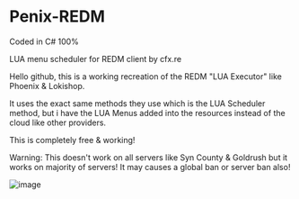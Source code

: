 # Penix-REDM

Coded in C# 100%

LUA menu scheduler for REDM client by cfx.re

Hello github, this is a working recreation of the REDM "LUA Executor" like Phoenix & Lokishop.

It uses the exact same methods they use which is the LUA Scheduler method, but i have the LUA Menus added into the resources instead of the cloud like other providers.

This is completely free & working!

Warning: This doesn't work on all servers like Syn County & Goldrush but it works on majority of servers! It may causes a global ban or server ban also!
  
  ![image](https://user-images.githubusercontent.com/128707750/227211577-e4178245-3dc1-4656-81dc-c2751943b016.png)
